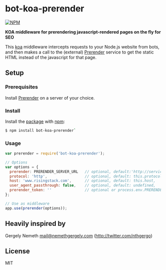 # bot-koa-prerender

[![NPM](https://nodei.co/npm/bot-koa-prerender.png)](https://nodei.co/npm/bot-koa-prerender/)

**KOA middleware for prerendering javascript-rendered pages on the fly for SEO**

This [koa](https://koajs.com) middleware intercepts requests to your Node.js website from bots, and then makes a call to the (external)
[Prerender](https://prerender.io/) service to get the static HTML instead of the javascript for that page.

## Setup

### Prerequisites

Install [Prerender](https://github.com/prerender/prerender) on a server of your choice.

### Install

Install the [package](https://npmjs.org/package/bot-koa-prerender) with [npm](https://npmjs.org):

```sh
$ npm install bot-koa-prerender`
```

### Usage

```js
var prerender = require('bot-koa-prerender');

// Options
var options = {
  prerender: PRERENDER_SERVER_URL   // optional, default:'http://service.prerender.io/'
  protocol: 'http',                 // optional, default: this.protocol
  host: 'www.risingstack.com',      // optional, default: this.host,
  user_agent_passthrough: false,    // optional, default: undefined,
  prerender_token: ''               // optional or process.env.PRERENDER_TOKEN
};

// Use as middleware
app.use(prerender(options));
```

## Heavily inspired by

Gergely Nemeth <mail@nemethgergely.com> (http://twitter.com/nthgergo)

## License

MIT
